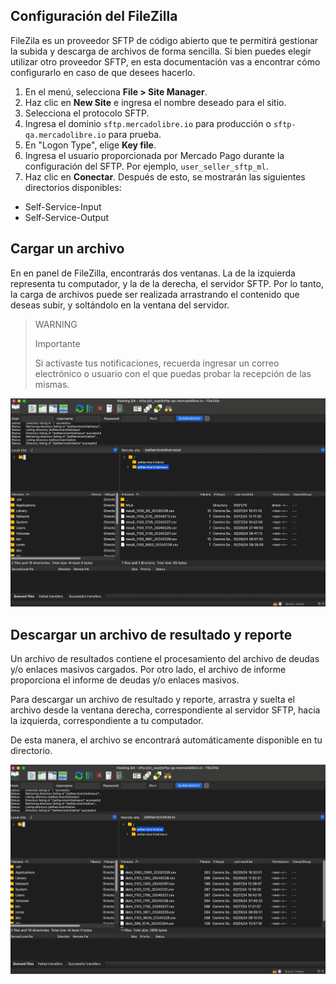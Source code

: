 ## Configuración del FileZilla

FileZila es un proveedor SFTP de código abierto que te permitirá gestionar la subida y descarga de archivos de forma sencilla. Si bien puedes elegir utilizar otro proveedor SFTP,  en esta documentación vas a encontrar cómo configurarlo en caso de que desees hacerlo.

1. En el menú, selecciona **File > Site Manager**.
2. Haz clic en **New Site** e ingresa el nombre deseado para el sitio.
3. Selecciona el protocolo SFTP.
4. Ingresa el dominio `sftp.mercadolibre.io` para producción o `sftp-qa.mercadolibre.io` para prueba.
5. En "Logon Type", elige **Key file**.
6. Ingresa el usuario proporcionada por Mercado Pago durante la configuración del SFTP.  Por ejemplo, `user_seller_sftp_ml`.
7. Haz clic en **Conectar**.
Después de esto, se mostrarán las siguientes directorios disponibles:
- Self-Service-Input
- Self-Service-Output

## Cargar un archivo 
En en panel de FileZilla, encontrarás dos ventanas. La de la izquierda representa tu computador, y la  de la derecha, el servidor SFTP. Por lo tanto, la carga de archivos puede ser realizada arrastrando el contenido que deseas subir, y soltándolo en la ventana del servidor.


> WARNING
>
> Importante
>
> Si activaste tus notificaciones, recuerda ingresar un correo electrónico o usuario con el que puedas probar la recepción de las mismas.

![1](/images/recaudos/filezilla1.png)

## Descargar un archivo de resultado y reporte

Un archivo de resultados contiene el procesamiento del archivo de deudas y/o enlaces masivos cargados. Por otro lado, el archivo de informe proporciona el informe de deudas y/o enlaces masivos.

Para descargar un archivo de resultado y reporte, arrastra y suelta el archivo desde la ventana derecha, correspondiente al servidor SFTP, hacia la izquierda, correspondiente a tu computador. 

De esta manera, el archivo se encontrará automáticamente disponible en tu directorio.

![2](/images/recaudos/filezilla2.png)